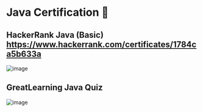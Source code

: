 # Java Certification 📰

## HackerRank Java (Basic) https://www.hackerrank.com/certificates/1784ca5b633a

![image](https://user-images.githubusercontent.com/114371959/228795280-993b38e5-ef7e-4f3e-94e6-82e856d8afcc.png)

## GreatLearning Java Quiz
![image](https://user-images.githubusercontent.com/114371959/228880409-93feea86-cbd6-4b04-9654-b868fa458f8a.png)

